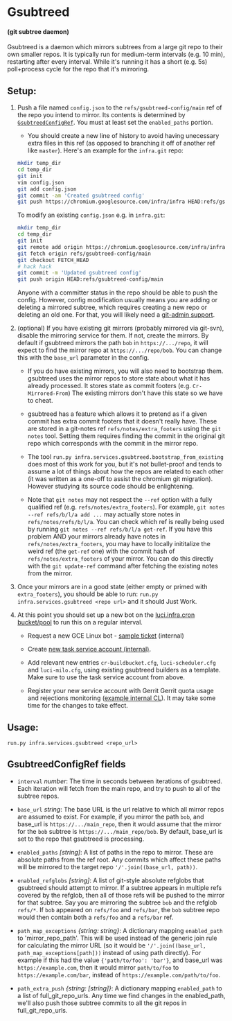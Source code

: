 # Gsubtreed

#### (git subtree daemon)

Gsubtreed is a daemon which mirrors subtrees from a large git repo to their
own smaller repos. It is typically run for medium-term intervals (e.g. 10 min),
restarting after every interval. While it's running it has a short (e.g. 5s)
poll+process cycle for the repo that it's mirroring.

## Setup:

1.  Push a file named `config.json` to the `refs/gsubtreed-config/main` ref of
    the repo you intend to mirror. Its contents is determined by
    [`GsubtreedConfigRef`][1]. You must at least set the `enabled_paths`
    portion.
    * You should create a new line of history to avoid having unecessary extra
      files in this ref (as opposed to branching it off of another ref like
      `master`). Here's an example for the `infra.git` repo:

    ```sh
    mkdir temp_dir
    cd temp_dir
    git init
    vim config.json
    git add config.json
    git commit -am 'Created gsubtreed config'
    git push https://chromium.googlesource.com/infra/infra HEAD:refs/gsubtreed-config/main
    ```
    To modify an existing `config.json` e.g. in `infra.git`:

    ```sh
    mkdir temp_dir
    cd temp_dir
    git init
    git remote add origin https://chromium.googlesource.com/infra/infra
    git fetch origin refs/gsubtreed-config/main
    git checkout FETCH_HEAD
    # hack hack
    git commit -m 'Updated gsubtreed config'
    git push origin HEAD:refs/gsubtreed-config/main
    ```

    Anyone with a committer status in the repo should be able to push
    the config.  However, config modification usually means you are
    adding or deleting a mirrored subtree, which requires creating a
    new repo or deleting an old one. For that, you will likely need a
    [git-admin support](https://bugs.chromium.org/p/chromium/issues/entry?template=Infra-Git).

1.  (optional) If you have existing git mirrors (probably mirrored via git-svn),
    disable the mirroring service for them. If not, create the mirrors. By
    default if gsubtreed mirrors the path `bob` in `https://.../repo`, it will
    expect to find the mirror repo at `https://.../repo/bob`. You can change
    this with the `base_url` parameter in the config.
    *   If you do have existing mirrors, you will also need to bootstrap them.
        gsubtreed uses the mirror repos to store state about what it has already
        processed. It stores state as commit footers (e.g. `Cr-Mirrored-From`)
        The existing mirrors don't have this state so we have to cheat.

    *   gsubtreed has a feature which allows it to pretend as if a given commit
        has extra commit footers that it doesn't really have. These are stored
        in a git-notes ref `refs/notes/extra_footers` using the `git notes`
        tool.  Setting them requires finding the commit in the original git repo
        which corresponds with the commit in the mirror repo.

    *   The tool `run.py infra.services.gsubtreed.bootstrap_from_existing` does
        most of this work for you, but it's not bullet-proof and tends to assume
        a lot of things about how the repos are related to each other (it was
        written as a one-off to assist the chromium git migration). However
        studying its source code should be enlightening.

    *   Note that `git notes` may not respect the `--ref` option with a fully
        qualified ref (e.g. `refs/notes/extra_footers`). For example, `git notes
        --ref refs/b/l/a add ...` may actually store notes in
        `refs/notes/refs/b/l/a`. You can check which ref is really being used by
        running `git notes --ref refs/b/l/a get-ref`.  If you have this problem
        AND your mirrors already have notes in `refs/notes/extra_footers`, you
        may have to locally inititalize the weird ref (the `get-ref` one) with
        the commit hash of `refs/notes/extra_footers` of your mirror. You can do
        this directly with the `git update-ref` command after fetching the
        existing notes from the mirror.

1.  Once your mirrors are in a good state (either empty or primed with
    `extra_footers`), you should be able to run: `run.py
    infra.services.gsubtreed <repo url>` and it should Just Work.

1.  At this point you should set up a new bot on the [luci.infra.cron
    bucket/pool][2] to run this on a regular interval.

    * Request a new GCE Linux bot -
      [sample ticket](http://crbug.com/626818) (internal)

    * Create [new task service account (internal)](
      http://go/luci-new-task-account).

    * Add relevant new entries `cr-buildbucket.cfg`, `luci-scheduler.cfg` and
      `luci-milo.cfg`, using existing gsubtreed builders as a template.
      Make sure to use the task service account from above.

    * Register your new service account with Gerrit Gerrit quota usage and
      rejections monitoring ([example internal CL](http://cl/209480289)).
      It may take some time for the changes to take effect.


## Usage:

    run.py infra.services.gsubtreed <repo_url>

## GsubtreedConfigRef fields

*   `interval` *number*: The time in seconds between iterations of gsubtreed.
    Each iteration will fetch from the main repo, and try to push to all of the
    subtree repos.

*   `base_url` *string*: The base URL is the url relative to which all mirror
    repos are assumed to exist. For example, if you mirror the path `bob`, and
    base_url is `https://.../main_repo`, then it would assume that the mirror
    for the `bob` subtree is `https://.../main_repo/bob`.  By default, base_url
    is set to the repo that gsubtreed is processing.

*   `enabled_paths` *[string]*: A list of paths in the repo to mirror. These are
    absolute paths from the ref root. Any commits which affect these paths will
    be mirrored to the target repo `'/'.join((base_url, path))`.

*   `enabled_refglobs` *[string]*: A list of git-style absolute refglobs that
    gsubtreed should attempt to mirror. If a subtree appears in multiple refs
    covered by the refglob, then all of those refs will be pushed to the mirror
    for that subtree. Say you are mirroring the subtree `bob` and the refglob
    `refs/*`. If `bob` appeared on `refs/foo` and `refs/bar`, the `bob` subtree
    repo would then contain both a `refs/foo` and a `refs/bar` ref.

*   `path_map_exceptions` *{string: string}*: A dictionary mapping
    `enabled_path` to 'mirror_repo_path'. This will be used instead of the
    generic join rule for calculating the mirror URL (so it would be
    `'/'.join((base_url, path_map_exceptions[path]))` instead of using path
    directly). For example if this had the value `{'path/to/foo': 'bar'}`, and
    base_url was `https://example.com`, then it would mirror `path/to/foo` to
    `https://example.com/bar`, instead of `https://example.com/path/to/foo`.

*   `path_extra_push` *{string: [string]}*: A dictionary mapping `enabled_path`
    to a list of full_git_repo_urls. Any time we find changes in the
    enabled_path, we'll also push those subtree commits to all the git repos in
    full_git_repo_urls.

[1]: ./gsubtreed.py#32
[2]: https://ci.chromium.org/p/infra/g/cron/builders
